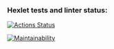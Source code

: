 ### Hexlet tests and linter status:

[![Actions Status](https://github.com/irina-vadimovna/frontend-project-lvl1/actions/workflows/hexlet-check.yml/badge.svg)](https://github.com/irina-vadimovna/frontend-project-lvl1/actions)

[![Maintainability](https://api.codeclimate.com/v1/badges/676485a62dc7978d7f07/maintainability)](https://codeclimate.com/github/irina-vadimovna/frontend-project-lvl1/maintainability)
